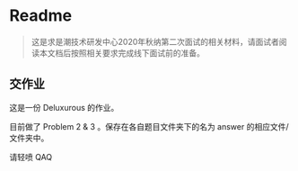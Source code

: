 # Readme

> 这是求是潮技术研发中心2020年秋纳第二次面试的相关材料，请面试者阅读本文档后按照相关要求完成线下面试前的准备。

## 交作业

这是一份 Deluxurous 的作业。

目前做了 Problem 2 & 3 。保存在各自题目文件夹下的名为 answer 的相应文件/文件夹中。

请轻喷 QAQ